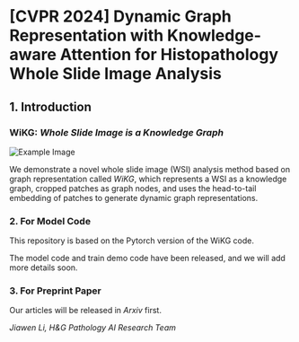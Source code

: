 # [CVPR 2024] Dynamic Graph Representation with Knowledge-aware Attention for Histopathology Whole Slide Image Analysis
## 1. Introduction
### WiKG: *Whole Slide Image is a **K**nowledge Graph*

![Example Image](images/example.png "Example Image")

We demonstrate a novel whole slide image (WSI) analysis method based on graph representation called *WiKG*, which represents a WSI as a knowledge graph, cropped patches as graph nodes, and uses the head-to-tail embedding of patches to generate dynamic graph representations. 

### 2. For Model Code
This repository is based on the Pytorch version of the WiKG code. 

The model code and train demo code have been released, and we will add more details soon.

### 3. For Preprint Paper
Our articles will be released in *Arxiv* first.



*Jiawen Li, H&G Pathology AI Research Team*

